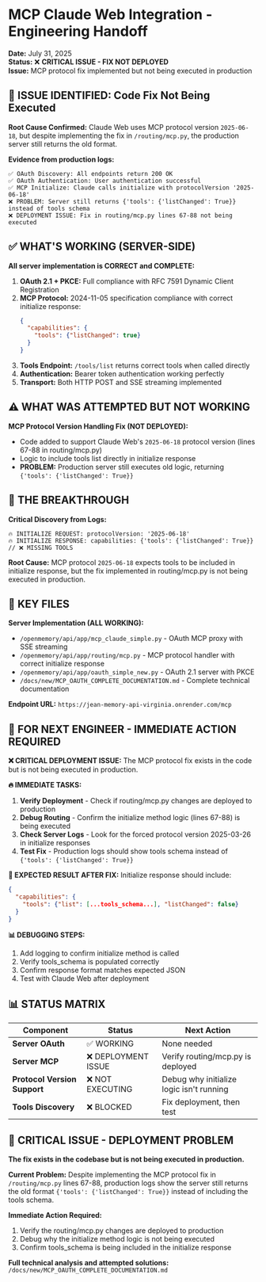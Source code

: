 # MCP Claude Web Integration - Engineering Handoff

**Date:** July 31, 2025  
**Status:** ❌ **CRITICAL ISSUE - FIX NOT DEPLOYED**  
**Issue:** MCP protocol fix implemented but not being executed in production

## 🎯 ISSUE IDENTIFIED: Code Fix Not Being Executed

**Root Cause Confirmed:** Claude Web uses MCP protocol version `2025-06-18`, but despite implementing the fix in `/routing/mcp.py`, the production server still returns the old format.

**Evidence from production logs:**
```
✅ OAuth Discovery: All endpoints return 200 OK
✅ OAuth Authentication: User authentication successful  
✅ MCP Initialize: Claude calls initialize with protocolVersion '2025-06-18'
❌ PROBLEM: Server still returns {'tools': {'listChanged': True}} instead of tools schema
❌ DEPLOYMENT ISSUE: Fix in routing/mcp.py lines 67-88 not being executed
```

## ✅ WHAT'S WORKING (SERVER-SIDE)

**All server implementation is CORRECT and COMPLETE:**

1. **OAuth 2.1 + PKCE:** Full compliance with RFC 7591 Dynamic Client Registration
2. **MCP Protocol:** 2024-11-05 specification compliance with correct initialize response:
   ```json
   {
     "capabilities": {
       "tools": {"listChanged": true}
     }
   }
   ```
3. **Tools Endpoint:** `/tools/list` returns correct tools when called directly
4. **Authentication:** Bearer token authentication working perfectly
5. **Transport:** Both HTTP POST and SSE streaming implemented

## ⚠️ WHAT WAS ATTEMPTED BUT NOT WORKING

**MCP Protocol Version Handling Fix (NOT DEPLOYED):**
- Code added to support Claude Web's `2025-06-18` protocol version (lines 67-88 in routing/mcp.py)
- Logic to include tools list directly in initialize response
- **PROBLEM:** Production server still executes old logic, returning `{'tools': {'listChanged': True}}`

## 🎯 THE BREAKTHROUGH

**Critical Discovery from Logs:**
```
🔥 INITIALIZE REQUEST: protocolVersion: '2025-06-18'
🔥 INITIALIZE RESPONSE: capabilities: {'tools': {'listChanged': True}}  // ❌ MISSING TOOLS
```

**Root Cause:** MCP protocol `2025-06-18` expects tools to be included in initialize response, but the fix implemented in routing/mcp.py is not being executed in production.

## 📁 KEY FILES

**Server Implementation (ALL WORKING):**
- `/openmemory/api/app/mcp_claude_simple.py` - OAuth MCP proxy with SSE streaming
- `/openmemory/api/app/routing/mcp.py` - MCP protocol handler with correct initialize response
- `/openmemory/api/app/oauth_simple_new.py` - OAuth 2.1 server with PKCE
- `/docs/new/MCP_OAUTH_COMPLETE_DOCUMENTATION.md` - Complete technical documentation

**Endpoint URL:** `https://jean-memory-api-virginia.onrender.com/mcp`

## 🎯 FOR NEXT ENGINEER - IMMEDIATE ACTION REQUIRED

**❌ CRITICAL DEPLOYMENT ISSUE:**
The MCP protocol fix exists in the code but is not being executed in production.

**🔥 IMMEDIATE TASKS:**
1. **Verify Deployment** - Check if routing/mcp.py changes are deployed to production
2. **Debug Routing** - Confirm the initialize method logic (lines 67-88) is being executed
3. **Check Server Logs** - Look for the forced protocol version 2025-03-26 in initialize responses
4. **Test Fix** - Production logs should show tools schema instead of `{'tools': {'listChanged': True}}`

**🎯 EXPECTED RESULT AFTER FIX:**
Initialize response should include:
```json
{
  "capabilities": {
    "tools": {"list": [...tools_schema...], "listChanged": false}
  }
}
```

**📊 DEBUGGING STEPS:**
1. Add logging to confirm initialize method is called
2. Verify tools_schema is populated correctly
3. Confirm response format matches expected JSON
4. Test with Claude Web after deployment

## 📊 STATUS MATRIX

| Component | Status | Next Action |
|-----------|--------|-------------|
| **Server OAuth** | ✅ WORKING | None needed |
| **Server MCP** | ❌ DEPLOYMENT ISSUE | Verify routing/mcp.py is deployed |
| **Protocol Version Support** | ❌ NOT EXECUTING | Debug why initialize logic isn't running |
| **Tools Discovery** | ❌ BLOCKED | Fix deployment, then test |

## 🚨 CRITICAL ISSUE - DEPLOYMENT PROBLEM

**The fix exists in the codebase but is not being executed in production.**

**Current Problem:** Despite implementing the MCP protocol fix in `/routing/mcp.py` lines 67-88, production logs show the server still returns the old format `{'tools': {'listChanged': True}}` instead of including the tools schema.

**Immediate Action Required:** 
1. Verify the routing/mcp.py changes are deployed to production
2. Debug why the initialize method logic is not being executed
3. Confirm tools_schema is being included in the initialize response

**Full technical analysis and attempted solutions:**
`/docs/new/MCP_OAUTH_COMPLETE_DOCUMENTATION.md`